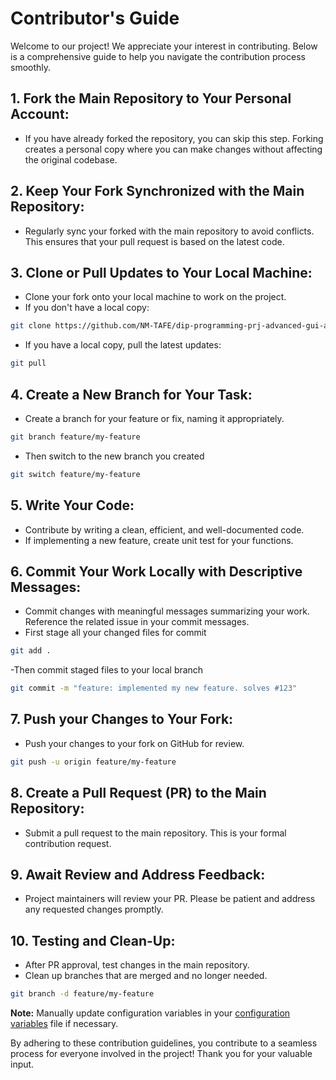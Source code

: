 # Contributor's Guide

Welcome to our project! We appreciate your interest in contributing. Below is a comprehensive guide to help you navigate the contribution process smoothly.

## 1. Fork the Main Repository to Your Personal Account: 
- If you have already forked the repository, you can skip this step. Forking creates a personal copy where you can make changes without affecting the original codebase.

## 2. Keep Your Fork Synchronized with the Main Repository:
- Regularly sync your forked with the main repository to avoid conflicts. This ensures that your pull request is based on the latest code.

## 3. Clone or Pull Updates to Your Local Machine:
- Clone your fork onto your local machine to work on the project.
-    If you don't have a local copy:

```bash
git clone https://github.com/NM-TAFE/dip-programming-prj-advanced-gui-awesome.git

```
-   If you have a local copy, pull the latest updates:

```bash
git pull

```

## 4. Create a New Branch for Your Task:
- Create a branch for your feature or fix, naming it appropriately.

```bash
git branch feature/my-feature

```
- Then switch to the new branch you created

```bash
git switch feature/my-feature

```

## 5. Write Your Code:
- Contribute by writing a clean, efficient, and well-documented code.
- If implementing a new feature, create unit test for your functions.

## 6. Commit Your Work Locally with Descriptive Messages:
- Commit changes with meaningful messages summarizing your work. Reference the related issue in your commit messages.
- First stage all your changed files for commit

```bash
git add .
```

-Then commit staged files to your local branch

```bash
git commit -m "feature: implemented my new feature. solves #123"
```

## 7. Push your Changes to Your Fork:
- Push your changes to your fork on GitHub for review.

```bash
git push -u origin feature/my-feature

```
## 8. Create a Pull Request (PR) to the Main Repository:
- Submit a pull request to the main repository. This is your formal contribution request.

## 9. Await Review and Address Feedback:
- Project maintainers will review your PR. Please be patient and address any requested changes promptly.

## 10. Testing and Clean-Up:
- After PR approval, test changes in the main repository.
- Clean up branches that are merged and no longer needed.

```bash
git branch -d feature/my-feature

```
**Note:** Manually update configuration variables in your [configuration variables](./installation.md)  file if necessary.

By adhering to these contribution guidelines, you contribute to a seamless process for everyone involved in the project! Thank you for your valuable input.





